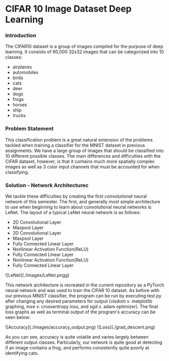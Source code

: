 # CIFAR 10 Image Dataset Deep Learning

### Introduction
The CIFAR10 dataset is a group of images compiled for the purpose of deep learning. It consists of 60,000 32x32 images that can be categorized into 10 classes:

* airplanes
* automobiles
* birds
* cats
* deer
* dogs
* frogs
* horses
* ship
* trucks

### Problem Statement

This classification problem is a great natural extension of the problems tackled when training a classifier for the MNIST dataset in previous assignments. We have a large group of images that should be classified into 10 different possible classes. The main differences and difficulties with the CIFAR dataset, however, is that it contains much more spatially complex images as well as 3 color input channels that must be accounted for when classifying.

### Solution - Network Architecturec

We tackle these difficulties by creating the first *convolutional* neural network of this semester. The first, and generally most simple architecture to use when beginning to learn about convolutional neural networks is LeNet. The layout of a typical LeNet neural network is as follows:

* 2D Convolutional Layer
* Maxpool Layer
* 2D Convolutional Layer
* Maxpool Layer
* Fully Connected Linear Layer
* Nonlinear Activation Function(ReLU)
* Fully Connected Linear Layer
* Nonlinear Activation Function(ReLU)
* Fully Connected Linear Layer

![LeNet]\(./images/LeNet.pngg)

This network architecture is recreated in the current repository as a PyTorch neural network and was used to train the CIFAR 10 dataset. As before with our previous MNIST classifier, the program can be run by executing test.py after changing any desired parameters for output (visdom v. matplotlib graphing, mse v. crossentropy loss, and sgd v. adam optimizer). The final loss graphs as well as terminal output of the program's accuracy can be seen below:

![Accuracy]\(./images/accuracy_output.png)
![Loss]\(./grad_descent.png)

As you can see, accuracy is quite volatile and varies largely between different output classes. Particularly, our network is quite good at detecting if an image contains a frog, and performs consistently quite poorly at identifying cats.
